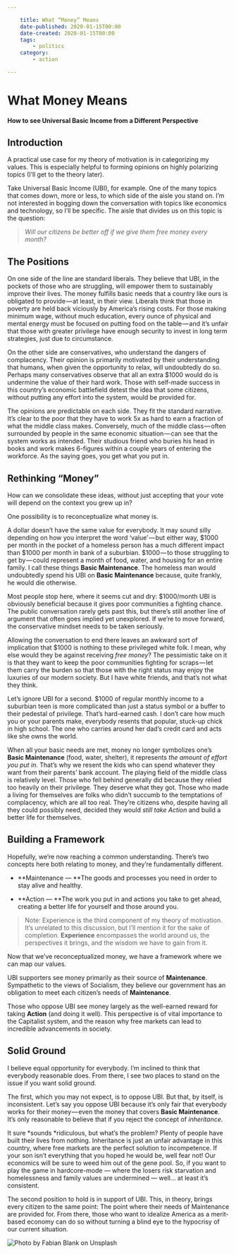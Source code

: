 ```yaml
---

    title: What “Money” Means
    date-published: 2020-01-15T00:00
    date-created: 2020-01-15T00:00
    tags:
        - politics
    category:
        - action

---
```


# What Money Means
#### How to see Universal Basic Income from a Different Perspective

## Introduction

A practical use case for my theory of motivation is in categorizing my values. This is especially helpful to forming opinions on highly polarizing topics (I’ll get to the theory later).

Take Universal Basic Income (UBI), for example. One of the many topics that comes down, more or less, to which side of the aisle you stand on. I’m not interested in bogging down the conversation with topics like economics and technology, so I’ll be specific. The aisle that divides us on this topic is the question:

> _Will our citizens be better off if we give them free money every month?_

## The Positions

On one side of the line are standard liberals. They believe that UBI, in the pockets of those who are struggling, will empower them to sustainably improve their lives. The money fulfills basic needs that a country like ours is obligated to provide — at least, in their view. Liberals think that those in poverty are held back viciously by America’s rising costs. For those making minimum wage, without much education, every ounce of physical and mental energy must be focused on putting food on the table — and it’s unfair that those with greater privilege have enough security to invest in long term strategies, just due to circumstance.

On the other side are conservatives, who understand the dangers of complacency. Their opinion is primarily motivated by their understanding that humans, when given the opportunity to relax, will undoubtedly do so. Perhaps many conservatives observe that all an extra \$1000 would do is undermine the value of their hard work. Those with self-made success in this country’s economic battlefield detest the idea that some citizens, without putting any effort into the system, would be provided for.

The opinions are predictable on each side. They fit the standard narrative. It’s clear to the poor that they have to work 5x as hard to earn a fraction of what the middle class makes. Conversely, much of the middle class — often surrounded by people in the same economic situation — can see that the system works as intended. Their studious friend who buries his head in books and work makes 6-figures within a couple years of entering the workforce. As the saying goes, you get what you put in.

## Rethinking “Money”

How can we consolidate these ideas, without just accepting that your vote will depend on the context you grew up in?

One possibility is to reconceptualize what money is.

A dollar doesn’t have the same value for everybody. It may sound silly depending on how you interpret the word ‘value’ — but either way, $1000 per month in the pocket of a homeless person has a much different impact than $1000 per month in bank of a suburbian. \$1000 — to those struggling to get by — could represent a month of food, water, and housing for an entire family. I call these things **Basic Maintenance**. The homeless man would undoubtedly spend his UBI on **Basic Maintenance** because, quite frankly, he would die otherwise.

Most people stop here, where it seems cut and dry: \$1000/month UBI is obviously beneficial because it gives poor communities a fighting chance. The public conversation rarely gets past this, but there’s still another line of argument that often goes implied yet unexplored. If we’re to move forward, the conservative mindset needs to be taken seriously.

Allowing the conversation to end there leaves an awkward sort of implication that \$1000 is nothing to these privileged white folk. I mean, why else would they be against receiving _free money_? The pessimistic take on it is that they want to keep the poor communities fighting for scraps — let them carry the burden so that those with the right status may enjoy the luxuries of our modern society. But I have white friends, and that’s not what they think.

Let’s ignore UBI for a second. \$1000 of regular monthly income to a suburbian teen is more complicated than just a status symbol or a buffer to their pedestal of privilege. That’s hard-earned cash. I don’t care how much you or your parents make, everybody resents that popular, stuck-up chick in high school. The one who carries around her dad’s credit card and acts like she owns the world.

When all your basic needs are met, money no longer symbolizes one’s **Basic Maintenance** (food, water, shelter), it represents _the amount of effort you put in_. That’s why we resent the kids who can spend whatever they want from their parents’ bank account. The playing field of the middle class is relatively level. Those who fell behind generally did because they relied too heavily on their privilege. They deserve what they got. Those who made a living for themselves are folks who didn’t succumb to the temptations of complacency, which are all too real. They’re citizens who, despite having all they could possibly need, decided they would _still take Action_ and build a better life for themselves.

## Building a Framework

Hopefully, we’re now reaching a common understanding. There’s two concepts here both relating to money, and they’re fundamentally different.

- **Maintenance — **The goods and processes you need in order to stay alive and healthy.

- **Action — **The work you put in and actions you take to get ahead, creating a better life for yourself and those around you.

> Note: Experience is the third component of my theory of motivation. It’s unrelated to this discussion, but I’ll mention it for the sake of completion. **Experience** encompasses the world around us, the perspectives it brings, and the wisdom we have to gain from it.

Now that we’ve reconceptualized money, we have a framework where we can map our values.

UBI supporters see money primarily as their source of **Maintenance**. Sympathetic to the views of Socialism, they believe our government has an obligation to meet each citizen’s needs of **Maintenance**.

Those who oppose UBI see money largely as the well-earned reward for taking **Action** (and doing it well). This perspective is of vital importance to the Capitalist system, and the reason why free markets can lead to incredible advancements in society.

## Solid Ground

I believe equal opportunity for everybody. I’m inclined to think that everybody reasonable does. From there, I see two places to stand on the issue if you want solid ground.

The first, which you may not expect, is to oppose UBI. But that, by itself, is inconsistent. Let’s say you oppose UBI because it’s only fair that everybody works for their money — even the money that covers **Basic Maintenance**. It’s only reasonable to believe that if you reject the concept of _inheritance_.

It sure *sounds *ridiculous, but what’s the problem? Plenty of people have built their lives from nothing. Inheritance is just an unfair advantage in this country, where free markets are the perfect solution to incompetence. If your son isn’t everything that you hoped he would be, well fear not! Our economics will be sure to weed him out of the gene pool. So, if you want to play the game in hardcore-mode — where the losers risk starvation and homelessness and family values are undermined — well… at least it’s consistent.

The second position to hold is in support of UBI. This, in theory, brings every citizen to the same point: The point where their needs of Maintenance are provided for. From there, those who want to idealize America as a merit-based economy can do so without turning a blind eye to the hypocrisy of our current situation.

![Photo by [Fabian Blank](https://unsplash.com/@blankerwahnsinn?utm_source=medium&utm_medium=referral) on [Unsplash](https://unsplash.com?utm_source=medium&utm_medium=referral)](https://cdn-images-1.medium.com/max/10368/0*BqURPm4WieKbJt80)